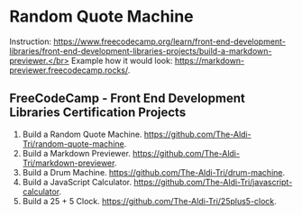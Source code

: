 # Random Quote Machine
Instruction: https://www.freecodecamp.org/learn/front-end-development-libraries/front-end-development-libraries-projects/build-a-markdown-previewer.</br>
Example how it would look: https://markdown-previewer.freecodecamp.rocks/.

## FreeCodeCamp - Front End Development Libraries Certification Projects

1. Build a Random Quote Machine. https://github.com/The-Aldi-Tri/random-quote-machine.
2. Build a Markdown Previewer. https://github.com/The-Aldi-Tri/markdown-previewer.
3. Build a Drum Machine. https://github.com/The-Aldi-Tri/drum-machine.
4. Build a JavaScript Calculator. https://github.com/The-Aldi-Tri/javascript-calculator.
5. Build a 25 + 5 Clock. https://github.com/The-Aldi-Tri/25plus5-clock.
